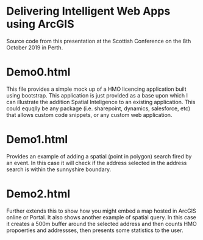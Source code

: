 # Delivering Intelligent Web Apps using ArcGIS
Source code from this presentation at the Scottish Conference on the 8th October 2019 in Perth.

<h1>Demo0.html</h1>
This file provides a simple mock up of a HMO licencing application built using bootstrap. 
This application is just provided as a base upon which I can illustrate the addition Spatial Inteligence to an existing application. This could equqlly be any package (i.e. sharepoint, dynamics, salesforce, etc) that allows custom code snippets, or any custom web application.

<h1>Demo1.html</h1>
Provides an example of adding a spatial (point in polygon) search fired by an event. In this case it will check if the address selected in the address search is within the sunnyshire boundary.

<h1>Demo2.html</h1>
Further extends this to show how you might embed a map hosted in ArcGIS online or Portal.
It also shows another example of spatial query. In this case it creates a 500m buffer around the selected address and then counts HMO propoerties and addressses, then presents some statistics to the user.

